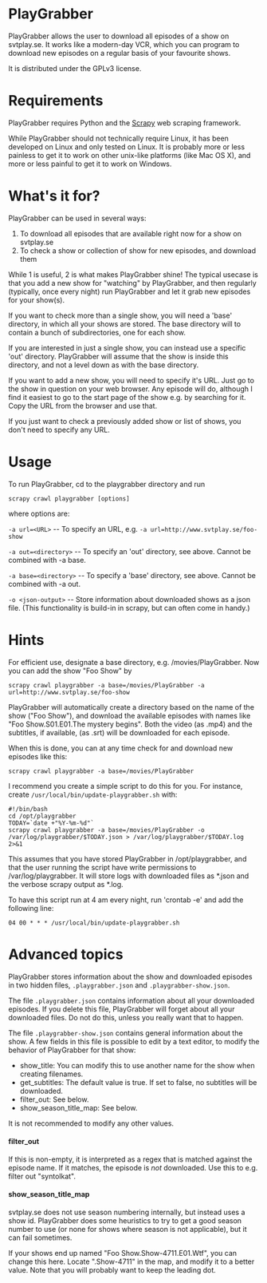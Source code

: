 PlayGrabber
===========

PlayGrabber allows the user to download all episodes of a show on svtplay.se.
It works like a modern-day VCR, which you can program to download new episodes
on a regular basis of your favourite shows.

It is distributed under the GPLv3 license.

Requirements
============

PlayGrabber requires Python and the [Scrapy](http://scrapy.org) web scraping framework.

While PlayGrabber should not technically require Linux, it has been developed on Linux
and only tested on Linux. It is probably more or less painless to get it to work on other
unix-like platforms (like Mac OS X), and more or less painful to get it to work on Windows.

What's it for?
==============

PlayGrabber can be used in several ways:  
1. To download all episodes that are available right now for a show on svtplay.se  
2. To check a show or collection of show for new episodes, and download them

While 1 is useful, 2 is what makes PlayGrabber shine! The typical usecase is that
you add a new show for "watching" by PlayGrabber, and then regularly (typically,
once every night) run PlayGrabber and let it grab new episodes for your show(s).

If you want to check more than a single show, you will need a 'base' directory, 
in which all your shows are stored. The base directory will to contain
a bunch of subdirectories, one for each show.

If you are interested in just a single show, you can instead use a specific 'out' directory.
PlayGrabber will assume that the show is inside this directory, and not a level down as
with the base directory.

If you want to add a new show, you will need to specify it's URL. Just go to the show
in question on your web browser. Any episode will do, although I find it easiest to
go to the start page of the show e.g. by searching for it. Copy the URL from the browser
and use that.

If you just want to check a previously added show or list of shows, you don't need to
specify any URL.

Usage
=====

To run PlayGrabber, cd to the playgrabber directory and run
```
scrapy crawl playgrabber [options]
```

where options are:

`-a url=<URL>` -- To specify an URL, e.g. `-a url=http://www.svtplay.se/foo-show`

`-a out=<directory>` -- To specify an 'out' directory, see above. Cannot be combined with -a base.

`-a base=<directory>` -- To specify a 'base' directory, see above. Cannot be combined with -a out.

`-o <json-output>` -- Store information about downloaded shows as a json file. (This functionality is build-in in scrapy,
but can often come in handy.)

Hints
=====
For efficient use, designate a base directory, e.g. /movies/PlayGrabber. Now you can add the show
"Foo Show" by 
```
scrapy crawl playgrabber -a base=/movies/PlayGrabber -a url=http://www.svtplay.se/foo-show
```

PlayGrabber will automatically create a directory based on the name of the show ("Foo Show"), and
download the available episodes with names like "Foo Show.S01.E01.The mystery begins". Both the video
(as .mp4) and the subtitles, if available, (as .srt) will be downloaded for each episode.

When this is done, you can at any time check for and download new episodes like this:
```
scrapy crawl playgrabber -a base=/movies/PlayGrabber
```

I recommend you create a simple script to do this for you. For instance, create
`/usr/local/bin/update-playgrabber.sh` with:
```
#!/bin/bash
cd /opt/playgrabber
TODAY=`date +"%Y-%m-%d"`
scrapy crawl playgrabber -a base=/movies/PlayGrabber -o /var/log/playgrabber/$TODAY.json > /var/log/playgrabber/$TODAY.log 2>&1
```

This assumes that you have stored PlayGrabber in /opt/playgrabber, and that the user running the script have write permissions to /var/log/playgrabber.
It will store logs with downloaded files as *.json and the verbose scrapy output as *.log.

To have this script run at 4 am every night, run 'crontab -e' and add the following line:
```
04 00 * * * /usr/local/bin/update-playgrabber.sh
```

Advanced topics
===============
PlayGrabber stores information about the show and downloaded episodes in two hidden files, 
`.playgrabber.json` and `.playgrabber-show.json`.

The file `.playgrabber.json` contains information about all your downloaded episodes. If you delete this file, PlayGrabber
will forget about all your downloaded files. Do not do this, unless you really want that to happen.

The file `.playgrabber-show.json` contains general information about the show. A few fields in this file is possible to edit by
a text editor, to modify the behavior of PlayGrabber for that show:

* show_title: You can modify this to use another name for the show when creating filenames.
* get_subtitles: The default value is true. If set to false, no subtitles will be downloaded.
* filter_out: See below.
* show\_season\_title\_map: See below.

It is not recommended to modify any other values.

#### filter_out
If this is non-empty, it is interpreted as a regex that is matched against the episode name. If it matches, the episode is *not* downloaded. Use this to e.g. filter out "syntolkat".

#### show\_season\_title\_map
svtplay.se does not use season numbering internally, but instead uses a show id. PlayGrabber does some heuristics to
try to get a good season number to use (or none for shows where season is not applicable), but it can fail sometimes.

If your shows end up named "Foo Show.Show-4711.E01.Wtf", you can change this here. Locate ".Show-4711" in the map,
and modify it to a better value. Note that you will probably want to keep the leading dot.

